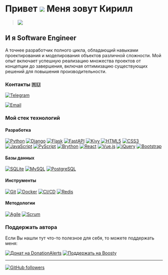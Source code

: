 Привет ![](https://user-images.githubusercontent.com/18350557/176309783-0785949b-9127-417c-8b55-ab5a4333674e.gif) Меня зовут Кирилл
=====================================================================================================================================
> ![](https://media3.giphy.com/media/v1.Y2lkPTc5MGI3NjExN2JoYml0bHl2bXpoeGpsdWRwYW5pY29lcTV2bjV5OXM2Z3VwbmVqaCZlcD12MV9pbnRlcm5hbF9naWZfYnlfaWQmY3Q9Zw/qgQUggAC3Pfv687qPC/giphy.gif)



И я Software Engineer
-----------------

А точнее разработчик полного цикла, обладающий навыками проектирования и моделирования объектов различной сложности. Мой опыт включает успешную реализацию множества проектов от концепции до завершения, включая оптимизацию существующих решений для повышения производительности.



### Контакты 🇷🇺

[![Telegram](https://img.shields.io/badge/Telegram-@lakido-2CA5E4?style=flat&logo=telegram)](https://t.me/lakido)

[![Email](https://img.shields.io/badge/Email-lakido551@gmail.com-D44638?style=flat&logo=gmail)](mailto:lakido551@gmail.com)



### Мой стек технологий

#### **Разработка**

[![Python](https://img.shields.io/badge/Python-3776AB?style=flat&logo=python&logoColor=white)](https://www.python.org)
[![Django](https://img.shields.io/badge/Django-092E20?style=flat&logo=django&logoColor=white)](https://www.djangoproject.com/)
[![Flask](https://img.shields.io/badge/Flask-000000?style=flat&logo=flask&logoColor=white)](https://flask.palletsprojects.com/)
[![FastAPI](https://img.shields.io/badge/FastAPI-009688?style=flat&logo=fastapi&logoColor=white)](https://fastapi.tiangolo.com/)
[![Kivy](https://img.shields.io/badge/Kivy-1A73E8?style=flat)](https://kivy.org/)
[![HTML5](https://img.shields.io/badge/HTML5-E34F26?style=flat&logo=html5&logoColor=white)](https://www.w3.org/html/)
[![CSS3](https://img.shields.io/badge/CSS3-1572B6?style=flat&logo=css3&logoColor=white)](https://www.w3.org/Style/CSS/Overview.en.html)
[![JavaScript](https://img.shields.io/badge/JavaScript-F7DF1E?style=flat&logo=javascript&logoColor=000000)](https://www.javascript.com/)
[![PyScript](https://img.shields.io/badge/PyScript-white?style=flat&logo=pyscript&logoColor=black)](https://pyscript.net/)
[![Brython](https://img.shields.io/badge/Brython-skyblue?style=flat&logo=brython&logoColor=black)](https://www.brython.info/)
[![React](https://img.shields.io/badge/React-20232A?style=flat&logo=react&logoColor=61DAFB)](https://react.dev/)
[![Vue.js](https://img.shields.io/badge/Vue.js-4FC08D?style=flat&logo=vue.js&logoColor=white)](https://vuejs.org/)
[![jQuery](https://img.shields.io/badge/jQuery-0769AD?style=flat&logo=jquery&logoColor=white)](https://jquery.com/)
[![Bootstrap](https://img.shields.io/badge/Bootstrap-563D7C?style=flat&logo=bootstrap&logoColor=white)](https://getbootstrap.com/)



#### **Базы данных**

[![SQLite](https://img.shields.io/badge/SQLite-003B57?style=flat&logo=sqlite&logoColor=white)](https://www.sqlite.org/)
[![MySQL](https://img.shields.io/badge/MySQL-4479A1?style=flat&logo=mysql&logoColor=white)](https://www.mysql.com/)
[![PostgreSQL](https://img.shields.io/badge/PostgreSQL-316192?style=flat&logo=postgresql&logoColor=white)](https://www.postgresql.org/)

#### **Инструменты**

[![Git](https://img.shields.io/badge/Git-F05032?style=flat&logo=git&logoColor=white)](https://git-scm.com/)
[![Docker](https://img.shields.io/badge/Docker-2496ED?style=flat&logo=docker&logoColor=white)](https://www.docker.com/)
[![CI/CD](https://img.shields.io/badge/CI/CD-black?style=flat&logo=githubactions&logoColor=white)](https://github.com/features/actions)
[![Redis](https://img.shields.io/badge/Redis-DC382D?style=flat&logo=redis&logoColor=white)](https://redis.io/)

#### **Методологии**

[![Agile](https://img.shields.io/badge/Agile-lightgrey?style=flat)](https://en.wikipedia.org/wiki/Agile_software_development)
[![Scrum](https://img.shields.io/badge/Scrum-lightgrey?style=flat)](https://en.wikipedia.org/wiki/Scrum_(software_development))


### Поддержать автора

Если Вы нашли тут что-то полезное для себя, то можете поддержать меня:

[![Донат на DonationAlerts](https://img.shields.io/badge/%D0%9F%D0%BE%D0%B4%D0%B4%D0%B5%D1%80%D0%B6%D0%B0%D1%82%D1%8C-%D0%BD%D0%B0%20DonationAlerts-orange)](https://www.donationalerts.com/r/lakidos)
[![Поддержать на Boosty](https://img.shields.io/badge/%D0%9F%D0%BE%D0%B4%D0%B4%D0%B5%D1%80%D0%B6%D0%B0%D1%82%D1%8C-%D0%BD%D0%B0%20Boosty-blue)](https://boosty.to/lakidos/donate)

---
[![GitHub followers](https://img.shields.io/github/followers/lakido?style=social)](https://github.com/lakido?tab=followers)



